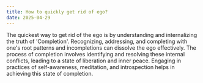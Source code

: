 ```yaml
---
title: How to quickly get rid of ego?
date: 2025-04-29
---
```

The quickest way to get rid of the ego is by understanding and internalizing the truth of 'Completion'. Recognizing, addressing, and completing with one's root patterns and incompletions can dissolve the ego effectively. The process of completion involves identifying and resolving these internal conflicts, leading to a state of liberation and inner peace. Engaging in practices of self-awareness, meditation, and introspection helps in achieving this state of completion.
